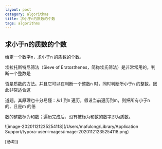 ```yaml
---
layout: post
category: algorithms
title: 求小于n的质数的个数
tags: algorithms
---
```


## 求小于n的质数的个数

给定一个数字n，求小于n 的质数的个数。



埃拉托斯特尼筛法（Sieve of Eratosthenes，简称埃氏筛法）是非常常用的，判断一个整数是

否是质数的方法。并且它可以在判断一个整数n 时，同时判断所小于n 的整数，因此非常适合这

道题。其原理也十分易懂：从1 到n 遍历，假设当前遍历到m，则把所有小于n 的、且是m 的倍

数的整数标为和数；遍历完成后，没有被标为和数的数字即为质数。

![image-20201121235254118](/Users/mafulong/Library/Application Support/typora-user-images/image-20201121235254118.png)

[参考](